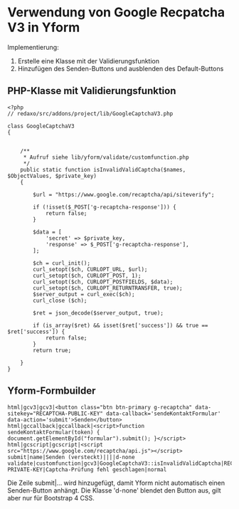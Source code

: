# Verwendung von Google Recpatcha V3 in Yform

Implementierung:

1. Erstelle eine Klasse mit der Validierungsfunktion
2. Hinzufügen des Senden-Buttons und ausblenden des Default-Buttons

## PHP-Klasse mit Validierungsfunktion

```
<?php
// redaxo/src/addons/project/lib/GoogleCaptchaV3.php

class GoogleCaptchaV3
{


    /**
     * Aufruf siehe lib/yform/validate/customfunction.php
     */
    public static function isInvalidValidCaptcha($names, $ObjectValues, $private_key) 
    {

        $url = "https://www.google.com/recaptcha/api/siteverify";

        if (!isset($_POST['g-recaptcha-response'])) {
            return false;
        }

        $data = [
            'secret' => $private_key,
            'response' => $_POST['g-recaptcha-response'],
        ];
        
        $ch = curl_init();
        curl_setopt($ch, CURLOPT_URL, $url);
        curl_setopt($ch, CURLOPT_POST, 1);
        curl_setopt($ch, CURLOPT_POSTFIELDS, $data);
        curl_setopt($ch, CURLOPT_RETURNTRANSFER, true);
        $server_output = curl_exec($ch);
        curl_close ($ch);
        
        $ret = json_decode($server_output, true);

        if (is_array($ret) && isset($ret['success']) && true == $ret['success']) {
            return false;
        }
        return true;

    }
}
```


## Yform-Formbuilder

```
html|gcv3|gcv3|<button class="btn btn-primary g-recaptcha" data-sitekey="RECAPTCHA-PUBLIC-KEY" data-callback='sendeKontaktFormular' data-action='submit'>Senden</button>
html|gccallback|gccallback|<script>function sendeKontaktFormular(token) { document.getElementById("formular").submit(); }</script>
html|gcscript|gcscript|<script src="https://www.google.com/recaptcha/api.js"></script>
submit|name|Senden (versteckt)||||d-none
validate|customfunction|gcv3|GoogleCaptchaV3::isInvalidValidCaptcha|RECAPTCHA-PRIVATE-KEY|Captcha-Prüfung fehl geschlagen|normal
```

Die Zeile submit|... wird hinzugefügt, damit Yform nicht automatisch einen Senden-Button anhängt. Die Klasse 'd-none' blendet den Button aus, gilt aber nur für Bootstrap 4 CSS. 


